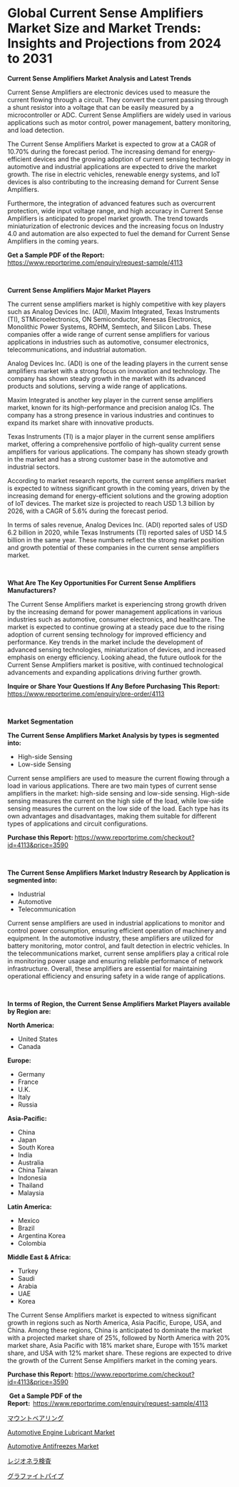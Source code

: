 <p><h1>Global Current Sense Amplifiers Market Size and Market Trends: Insights and Projections from 2024 to 2031</h1></p><p><strong>Current Sense Amplifiers Market Analysis and Latest Trends</strong></p>
<p><p>Current Sense Amplifiers are electronic devices used to measure the current flowing through a circuit. They convert the current passing through a shunt resistor into a voltage that can be easily measured by a microcontroller or ADC. Current Sense Amplifiers are widely used in various applications such as motor control, power management, battery monitoring, and load detection.</p><p>The Current Sense Amplifiers Market is expected to grow at a CAGR of 10.70% during the forecast period. The increasing demand for energy-efficient devices and the growing adoption of current sensing technology in automotive and industrial applications are expected to drive the market growth. The rise in electric vehicles, renewable energy systems, and IoT devices is also contributing to the increasing demand for Current Sense Amplifiers.</p><p>Furthermore, the integration of advanced features such as overcurrent protection, wide input voltage range, and high accuracy in Current Sense Amplifiers is anticipated to propel market growth. The trend towards miniaturization of electronic devices and the increasing focus on Industry 4.0 and automation are also expected to fuel the demand for Current Sense Amplifiers in the coming years.</p></p>
<p><strong>Get a Sample PDF of the Report:&nbsp;</strong> <a href="https://www.reportprime.com/enquiry/request-sample/4113">https://www.reportprime.com/enquiry/request-sample/4113</a></p>
<p>&nbsp;</p>
<p><strong>Current Sense Amplifiers Major Market Players</strong></p>
<p><p>The current sense amplifiers market is highly competitive with key players such as Analog Devices Inc. (ADI), Maxim Integrated, Texas Instruments (TI), STMicroelectronics, ON Semiconductor, Renesas Electronics, Monolithic Power Systems, ROHM, Semtech, and Silicon Labs. These companies offer a wide range of current sense amplifiers for various applications in industries such as automotive, consumer electronics, telecommunications, and industrial automation.</p><p>Analog Devices Inc. (ADI) is one of the leading players in the current sense amplifiers market with a strong focus on innovation and technology. The company has shown steady growth in the market with its advanced products and solutions, serving a wide range of applications.</p><p>Maxim Integrated is another key player in the current sense amplifiers market, known for its high-performance and precision analog ICs. The company has a strong presence in various industries and continues to expand its market share with innovative products.</p><p>Texas Instruments (TI) is a major player in the current sense amplifiers market, offering a comprehensive portfolio of high-quality current sense amplifiers for various applications. The company has shown steady growth in the market and has a strong customer base in the automotive and industrial sectors.</p><p>According to market research reports, the current sense amplifiers market is expected to witness significant growth in the coming years, driven by the increasing demand for energy-efficient solutions and the growing adoption of IoT devices. The market size is projected to reach USD 1.3 billion by 2026, with a CAGR of 5.6% during the forecast period.</p><p>In terms of sales revenue, Analog Devices Inc. (ADI) reported sales of USD 6.2 billion in 2020, while Texas Instruments (TI) reported sales of USD 14.5 billion in the same year. These numbers reflect the strong market position and growth potential of these companies in the current sense amplifiers market.</p></p>
<p>&nbsp;</p>
<p><strong>What Are The Key Opportunities For Current Sense Amplifiers Manufacturers?</strong></p>
<p><p>The Current Sense Amplifiers market is experiencing strong growth driven by the increasing demand for power management applications in various industries such as automotive, consumer electronics, and healthcare. The market is expected to continue growing at a steady pace due to the rising adoption of current sensing technology for improved efficiency and performance. Key trends in the market include the development of advanced sensing technologies, miniaturization of devices, and increased emphasis on energy efficiency. Looking ahead, the future outlook for the Current Sense Amplifiers market is positive, with continued technological advancements and expanding applications driving further growth.</p></p>
<p><strong>Inquire or Share Your Questions If Any Before Purchasing This Report:</strong> <a href="https://www.reportprime.com/enquiry/pre-order/4113">https://www.reportprime.com/enquiry/pre-order/4113</a></p>
<p>&nbsp;</p>
<p><strong>Market Segmentation</strong></p>
<p><strong>The Current Sense Amplifiers Market Analysis by types is segmented into:</strong></p>
<p><ul><li>High-side Sensing</li><li>Low-side Sensing</li></ul></p>
<p><p>Current sense amplifiers are used to measure the current flowing through a load in various applications. There are two main types of current sense amplifiers in the market: high-side sensing and low-side sensing. High-side sensing measures the current on the high side of the load, while low-side sensing measures the current on the low side of the load. Each type has its own advantages and disadvantages, making them suitable for different types of applications and circuit configurations.</p></p>
<p><strong>Purchase this Report:&nbsp;</strong><a href="https://www.reportprime.com/checkout?id=4113&price=3590">https://www.reportprime.com/checkout?id=4113&price=3590</a></p>
<p>&nbsp;</p>
<p><strong>The Current Sense Amplifiers Market Industry Research by Application is segmented into:</strong></p>
<p><ul><li>Industrial</li><li>Automotive</li><li>Telecommunication</li></ul></p>
<p><p>Current sense amplifiers are used in industrial applications to monitor and control power consumption, ensuring efficient operation of machinery and equipment. In the automotive industry, these amplifiers are utilized for battery monitoring, motor control, and fault detection in electric vehicles. In the telecommunications market, current sense amplifiers play a critical role in monitoring power usage and ensuring reliable performance of network infrastructure. Overall, these amplifiers are essential for maintaining operational efficiency and ensuring safety in a wide range of applications.</p></p>
<p>&nbsp;</p>
<p><strong>In terms of Region, the Current Sense Amplifiers Market Players available by Region are:</strong></p>
<p>
    <p> <strong> North America: </strong>
        <ul>
            <li>United States</li>
            <li>Canada</li>
        </ul>
        </p> 
    <p> <strong> Europe: </strong>
        <ul>
            <li>Germany</li>
            <li>France</li>
            <li>U.K.</li>
            <li>Italy</li>
            <li>Russia</li>
        </ul>
        </p> 
    <p> <strong> Asia-Pacific: </strong>
        <ul>
            <li>China</li>
            <li>Japan</li>
            <li>South Korea</li>
            <li>India</li>
            <li>Australia</li>
            <li>China Taiwan</li>
            <li>Indonesia</li>
            <li>Thailand</li>
            <li>Malaysia</li>
        </ul>
        </p> 
    <p> <strong> Latin America: </strong>
        <ul>
            <li>Mexico</li>
            <li>Brazil</li>
            <li>Argentina Korea</li>
            <li>Colombia</li>
        </ul>
        </p> 
    <p> <strong> Middle East & Africa: </strong>
        <ul>
            <li>Turkey</li>
            <li>Saudi</li>
            <li>Arabia</li>
            <li>UAE</li>
            <li>Korea</li>
        </ul>
    </p>
    </p>
<p><p>The Current Sense Amplifiers market is expected to witness significant growth in regions such as North America, Asia Pacific, Europe, USA, and China. Among these regions, China is anticipated to dominate the market with a projected market share of 25%, followed by North America with 20% market share, Asia Pacific with 18% market share, Europe with 15% market share, and USA with 12% market share. These regions are expected to drive the growth of the Current Sense Amplifiers market in the coming years.</p></p>
<p><strong>Purchase this Report: </strong><a href="https://www.reportprime.com/checkout?id=4113&price=3590">https://www.reportprime.com/checkout?id=4113&price=3590</a></p>
<p>&nbsp;<strong>Get a Sample PDF of the Report:&nbsp;&nbsp;</strong><a href="https://www.reportprime.com/enquiry/request-sample/4113">https://www.reportprime.com/enquiry/request-sample/4113</a></p>
<p><strong></strong></p>
<p><p><a href="https://medium.com/@chloekessler01/%E5%8F%96%E3%82%8A%E4%BB%98%E3%81%91%E3%82%89%E3%82%8C%E3%81%9F%E3%83%99%E3%82%A2%E3%83%AA%E3%83%B3%E3%82%B0%E5%B8%82%E5%A0%B4%E3%81%AE%E8%AA%BF%E6%9F%BB%E3%83%AC%E3%83%9D%E3%83%BC%E3%83%88-%E3%81%9D%E3%81%AE%E6%AD%B4%E5%8F%B2%E3%81%8A%E3%82%88%E3%81%B32031%E5%B9%B4%E3%81%BE%E3%81%A7%E3%81%AE%E4%BA%88%E6%B8%AC-6c8af27884b9">マウントベアリング</a></p><p><a href="https://issuu.com/reportprime-2/docs/automotive-engine-lubricant-market-size-2030.pptx">Automotive Engine Lubricant Market</a></p><p><a href="https://issuu.com/reportprime-2/docs/automotive-antifreezes-market-size-2030.pptx">Automotive Antifreezes Market</a></p><p><a href="https://github.com/nxboeu02965442/Market-Research-Report-List-1/blob/main/128543414969.md">レジオネラ検査</a></p><p><a href="https://medium.com/@munroco657/%E9%BB%92%E9%89%9B%E3%83%91%E3%82%A4%E3%83%97%E5%B8%82%E5%A0%B4%E3%83%AC%E3%83%9D%E3%83%BC%E3%83%88%E3%81%AF-%E3%81%93%E3%81%AE%E5%B8%82%E5%A0%B4%E3%81%AE%E6%9C%80%E6%96%B0%E3%81%AE%E3%83%88%E3%83%AC%E3%83%B3%E3%83%89%E3%82%84%E6%88%90%E9%95%B7%E6%A9%9F%E4%BC%9A%E3%82%92%E6%98%8E%E3%82%89%E3%81%8B%E3%81%AB%E3%81%97%E3%81%A6%E3%81%84%E3%81%BE%E3%81%99-dd4b94cebf75">グラファイトパイプ</a></p></p>